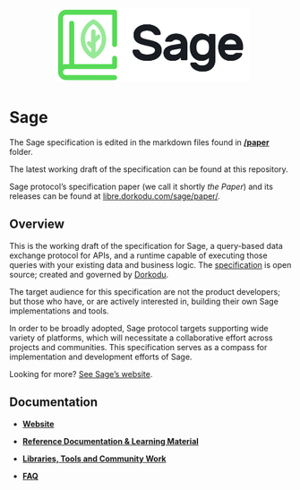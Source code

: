 <p align="center">
  <img alt="Sage Logo" src="resources/sage-dark.png" style="width: 70% !important; height: auto !important; margin: 5px auto !important;" />
</p>

# Sage

The Sage specification is edited in the markdown files found in [**/paper**](./paper) folder.

The latest working draft of the specification can be found at this repository.

Sage protocol’s specification paper (we call it shortly *the Paper*) and its releases can be found at [libre.dorkodu.com/sage/paper/](https://libre.dorkodu.com/sage/paper/).

## Overview

This is the working draft of the specification for Sage, a query-based data exchange protocol for APIs, and a runtime capable of executing those queries with your existing data and business logic. The [specification](https://libre.dorkodu.com/sage/paper) is open source; created and governed by [Dorkodu](https://dorkodu.com).

The target audience for this specification are not the product developers; but those who have, or are actively interested in, building their own Sage implementations and tools.

In order to be broadly adopted, Sage protocol targets supporting wide variety of platforms, which will necessitate a collaborative effort across projects and communities. This specification serves as a compass for implementation and development efforts of Sage.

Looking for more? [See Sage’s website](https://libre.dorkodu.com/sage/).

## Documentation

- **[Website](https://libre.dorkodu.com/sage/)**

- **[Reference Documentation & Learning Material](https://libre.dorkodu.com/sage/learn/)**

- **[Libraries, Tools and Community Work](https://libre.dorkodu.com/sage/code/)**

- **[FAQ](https://libre.dorkodu.com/sage/faq/)**
